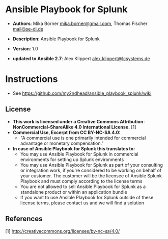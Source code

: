 # Ansible Playbook for Splunk
- **Authors**:	Mika Borner <mika.borner@gmail.com>, Thomas Fischer <mail@se-di.de>
- **Description**:	Ansible Playbook for Splunk
- **Version**: 		1.0

- **updated to Ansible 2.7**: Alex Klippert <alex.klippert@lcsystems.de>

# Instructions

* See https://github.com/my2ndhead/ansible_playbook_splunk/wiki


## License
- **This work is licensed under a Creative Commons Attribution-NonCommercial-ShareAlike 4.0 International License.** [1]
- **Commercial Use, Excerpt from CC BY-NC-SA 4.0:**
  - "A commercial use is one primarily intended for commercial advantage or monetary compensation."
- **In case of Ansible Playbook for Splunk this translates to:**
  - You may use Ansible Playbook for Splunk in commercial environments for setting up Splunk environments
  - You may use Ansible Playbook for Splunk as part of your consulting or integration work, if you're considered to be working on behalf of your customer. The customer will be the licensee of Ansible Splunk Playbook and must comply according to the license terms
  - You are not allowed to sell Ansible Playbook for Splunk as a standalone product or within an application bundle
  - If you want to use Ansible Playbook for Splunk outside of these license terms, please contact us and we will find a solution

## References
[1] http://creativecommons.org/licenses/by-nc-sa/4.0/
